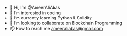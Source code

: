 - 👋 Hi, I’m @AmeerAliAbas
- 👀 I’m interested in coding
- 🌱 I’m currently learning Python & Solidity
- 💞️ I’m looking to collaborate on Blockchain Programming
- 📫 How to reach me ameeraliabas@gmail.com

<!---
AmeerAliAbas/AmeerAliAbas is a ✨ special ✨ repository because its `README.md` (this file) appears on your GitHub profile.
You can click the Preview link to take a look at your changes.
--->
